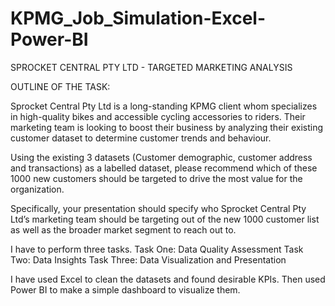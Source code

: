 # KPMG_Job_Simulation-Excel-Power-BI

SPROCKET CENTRAL PTY LTD - TARGETED MARKETING ANALYSIS

OUTLINE OF THE TASK: 

Sprocket Central Pty Ltd is a long-standing KPMG client whom specializes in high-quality bikes and accessible cycling accessories to riders. 
Their marketing team is looking to boost their business by analyzing their existing customer dataset to determine customer trends and behaviour. 

Using the existing 3 datasets (Customer demographic, customer address and transactions)  as a labelled dataset, please recommend which of these 1000 new customers 
should be targeted to drive the most value for the organization.

Specifically, your presentation should specify who Sprocket Central Pty Ltd’s 
marketing team should be targeting out of the new 1000  customer list as well as the broader market segment to reach out to.

I have to perform three tasks. 
Task One: Data Quality Assessment
Task Two: Data Insights
Task Three: Data Visualization and Presentation

I have used Excel to clean the datasets and found desirable KPIs. Then used Power BI to make a simple dashboard to visualize them.
